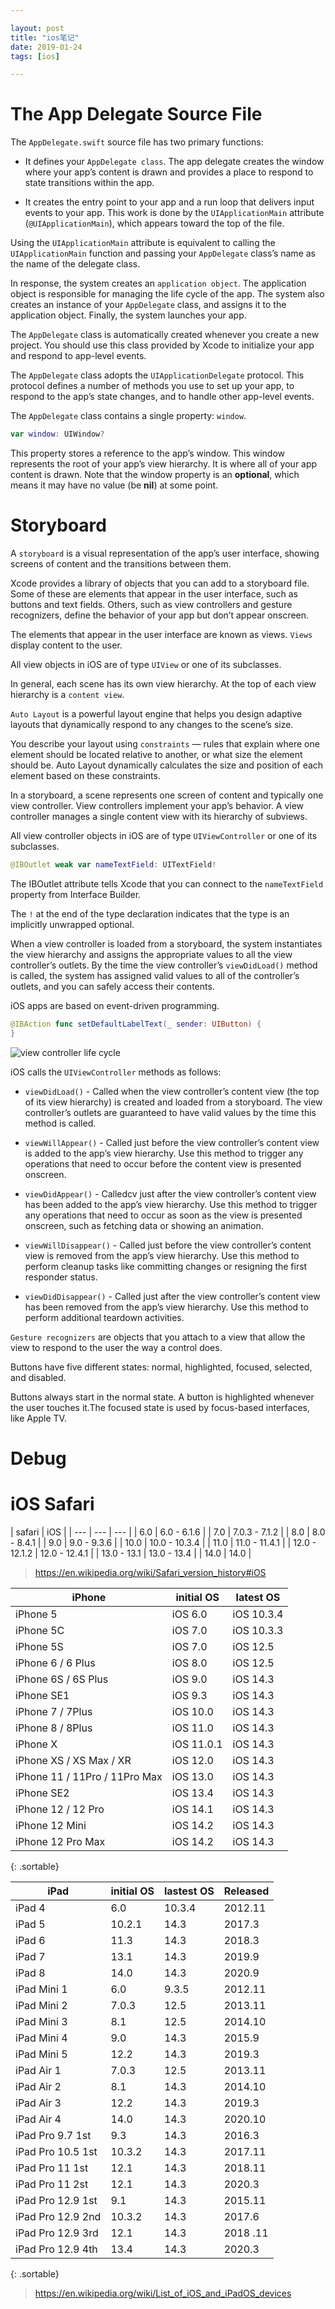 ```yaml
---

layout: post
title: "ios笔记"
date: 2019-01-24
tags: [ios]

---
```


# The App Delegate Source File

The `AppDelegate.swift` source file has two primary functions:

- It defines your `AppDelegate class`. The app delegate creates the window where your app’s content is drawn and provides a place to respond to state transitions within the app.

- It creates the entry point to your app and a run loop that delivers input events to your app. This work is done by the `UIApplicationMain` attribute (`@UIApplicationMain`), which appears toward the top of the file.


Using the `UIApplicationMain` attribute is equivalent to calling the `UIApplicationMain` function and passing your `AppDelegate` class’s name as the name of the delegate class.

In response, the system creates an `application object`. The application object is responsible for managing the life cycle of the app. The system also creates an instance of your `AppDelegate` class, and assigns it to the application object. Finally, the system launches your app.

The `AppDelegate` class is automatically created whenever you create a new project. You should use this class provided by Xcode to initialize your app and respond to app-level events. 

The `AppDelegate` class adopts the `UIApplicationDelegate` protocol. This protocol defines a number of methods you use to set up your app, to respond to the app’s state changes, and to handle other app-level events.

The `AppDelegate` class contains a single property: `window`.

```swift
var window: UIWindow?
```

This property stores a reference to the app’s window. This window represents the root of your app’s view hierarchy. It is where all of your app content is drawn. Note that the window property is an **optional**, which means it may have no value (be **nil**) at some point.

# Storyboard

A `storyboard` is a visual representation of the app’s user interface, showing screens of content and the transitions between them. 

Xcode provides a library of objects that you can add to a storyboard file. Some of these are elements that appear in the user interface, such as buttons and text fields. Others, such as view controllers and gesture recognizers, define the behavior of your app but don’t appear onscreen.

The elements that appear in the user interface are known as views. `Views` display content to the user.

All view objects in iOS are of type `UIView` or one of its subclasses. 

In general, each scene has its own view hierarchy. At the top of each view hierarchy is a `content view`. 

`Auto Layout` is a powerful layout engine that helps you design adaptive layouts that dynamically respond to any changes to the scene’s size.

You describe your layout using `constraints` — rules that explain where one element should be located relative to another, or what size the element should be. Auto Layout dynamically calculates the size and position of each element based on these constraints.



In a storyboard, a scene represents one screen of content and typically one view controller. View controllers implement your app’s behavior. A view controller manages a single content view with its hierarchy of subviews. 

All view controller objects in iOS are of type `UIViewController` or one of its subclasses.

```swift
@IBOutlet weak var nameTextField: UITextField!
```
The IBOutlet attribute tells Xcode that you can connect to the `nameTextField` property from Interface Builder.

The `!` at the end of the type declaration indicates that the type is an implicitly unwrapped optional.


When a view controller is loaded from a storyboard, the system instantiates the view hierarchy and assigns the appropriate values to all the view controller’s outlets. By the time the view controller’s `viewDidLoad()` method is called, the system has assigned valid values to all of the controller’s outlets, and you can safely access their contents.


iOS apps are based on event-driven programming. 

```swift
@IBAction func setDefaultLabelText(_ sender: UIButton) {
}
```


![view controller life cycle](/assets/vclife.png)

iOS calls the `UIViewController` methods as follows:

- `viewDidLoad()` - Called when the view controller’s content view (the top of its view hierarchy) is created and loaded from a storyboard. The view controller’s outlets are guaranteed to have valid values by the time this method is called.

- `viewWillAppear()` - Called just before the view controller’s content view is added to the app’s view hierarchy. Use this method to trigger any operations that need to occur before the content view is presented onscreen.

- `viewDidAppear()` - Calledcv just after the view controller’s content view has been added to the app’s view hierarchy. Use this method to trigger any operations that need to occur as soon as the view is presented onscreen, such as fetching data or showing an animation.

- `viewWillDisappear()` - Called just before the view controller’s content view is removed from the app’s view hierarchy. Use this method to perform cleanup tasks like committing changes or resigning the first responder status.

- `viewDidDisappear()` - Called just after the view controller’s content view has been removed from the app’s view hierarchy. Use this method to perform additional teardown activities.


`Gesture recognizers` are objects that you attach to a view that allow the view to respond to the user the way a control does. 



Buttons have five different states: normal, highlighted, focused, selected, and disabled. 

Buttons always start in the normal state. A button is highlighted whenever the user touches it.The focused state is used by focus-based interfaces, like Apple TV.

# Debug

# iOS Safari

| safari | iOS |
| --- | --- | --- |
| 6.0 | 6.0 - 6.1.6 |
| 7.0 | 7.0.3 - 7.1.2 |
| 8.0 | 8.0 - 8.4.1 |
| 9.0 | 9.0 - 9.3.6 |
| 10.0 | 10.0 - 10.3.4 |
| 11.0 | 11.0 - 11.4.1 |
| 12.0 - 12.1.2 | 12.0 - 12.4.1 |
| 13.0 - 13.1 | 13.0 - 13.4 |
| 14.0 | 14.0 |

> <https://en.wikipedia.org/wiki/Safari_version_history#iOS>

| iPhone | initial OS | latest OS |
| --- | --- | --- |
| iPhone 5 | iOS 6.0 | iOS 10.3.4 |
| iPhone 5C | iOS 7.0 | iOS 10.3.3 |
| iPhone 5S | iOS 7.0 | iOS 12.5 |
| iPhone 6 / 6 Plus | iOS 8.0 | iOS 12.5 |
| iPhone 6S / 6S Plus | iOS 9.0 | iOS 14.3 |
| iPhone SE1 | iOS 9.3 | iOS 14.3 |
| iPhone 7 / 7Plus | iOS 10.0 | iOS 14.3 |
| iPhone 8 / 8Plus | iOS 11.0 | iOS 14.3 |
| iPhone X | iOS 11.0.1 | iOS 14.3 |
| iPhone XS / XS Max / XR  | iOS 12.0 | iOS 14.3 |
| iPhone 11 / 11Pro / 11Pro Max | iOS 13.0 | iOS 14.3 |
| iPhone SE2 | iOS 13.4 | iOS 14.3 |
| iPhone 12 / 12 Pro | iOS 14.1 | iOS 14.3 |
| iPhone 12 Mini | iOS 14.2 | iOS 14.3 |
| iPhone 12 Pro Max | iOS 14.2 | iOS 14.3 |
{: .sortable}

| iPad | initial OS | lastest OS | Released |
| --- | --- | --- | --- |
| iPad 4 | 6.0 | 10.3.4 | 2012.11 |
| iPad 5 | 10.2.1 | 14.3 | 2017.3 |
| iPad 6 | 11.3 | 14.3 | 2018.3 |
| iPad 7 | 13.1 | 14.3 | 2019.9 |
| iPad 8 | 14.0 | 14.3 | 2020.9 |
| iPad Mini 1 | 6.0 | 9.3.5 | 2012.11 |
| iPad Mini 2 | 7.0.3 | 12.5 | 2013.11 |
| iPad Mini 3 | 8.1 | 12.5 | 2014.10 |
| iPad Mini 4 | 9.0 | 14.3 | 2015.9 |
| iPad Mini 5 | 12.2 | 14.3 | 2019.3 |
| iPad Air 1 | 7.0.3 | 12.5 | 2013.11 |
| iPad Air 2 | 8.1 | 14.3 | 2014.10 |
| iPad Air 3 | 12.2 | 14.3 | 2019.3 |
| iPad Air 4 | 14.0 | 14.3 | 2020.10 |
| iPad Pro 9.7 1st | 9.3 | 14.3 | 2016.3 | 
| iPad Pro 10.5 1st | 10.3.2 | 14.3 | 2017.11 |
| iPad Pro 11 1st | 12.1 | 14.3 | 2018.11 |
| iPad Pro 11 2st | 12.1 | 14.3 | 2020.3 |
| iPad Pro 12.9 1st | 9.1 | 14.3 | 2015.11 |
| iPad Pro 12.9 2nd | 10.3.2 | 14.3 | 2017.6 |
| iPad Pro 12.9 3rd | 12.1 | 14.3 | 2018 .11 |
| iPad Pro 12.9 4th | 13.4 | 14.3 | 2020.3 |
{: .sortable}

> <https://en.wikipedia.org/wiki/List_of_iOS_and_iPadOS_devices>

<script>
var tables = document.querySelectorAll('table.sortable');
[...tables].forEach(function(table) {
  var header = table.querySelector('thead');
  var body = table.querySelector('tbody');
  header.addEventListener('click', function($event) {
    var el = $event.target;
    if (el.tagName === 'TH') {
      if (el.classList.contains('sort-key')) {
        if (el.classList.contains('reverse')) {
          el.classList.remove('reverse');
        } else {
          el.classList.add('reverse');
        }
        
      } else {
        [...header.querySelectorAll('th')].forEach(th => th.classList.remove('sort-key', 'reverse'));
        el.classList.add('sort-key');
      }
      var sortIndex = Array.prototype.indexOf.call(el.parentElement.children, el);
      var sortFunction  = function(r1, r2) {
        verList1 = r1.children[sortIndex].innerText.split(/(\d+)/);
        verList2 = r2.children[sortIndex].innerText.split(/(\d+)/);
        var i = 0;
        do {
          var s1 = verList1[i];
          var s2 = verList2[i];
          var n1 = parseInt(s1);
          var n2 = parseInt(s2);
          if (s1 === s2) {
              i++;
          } else if (isNaN(n1 + n2)) {
            return s1 > s2 ? 1 : -1;
          } else {
            return n1 - n2;
          }
        } while ( i < verList1.length && i < verList2.length );
        return verList1.length - verList2.length;
      };
      var sortedChildren = [...body.children].sort(sortFunction);
      if (el.classList.contains('reverse')) {
        sortedChildren.reverse();
      }
      body.innerText = '';
      body.append(...sortedChildren);
    }
  });
});
</script>

<style>
.sortable thead{
  background-color: #f6feff;
}
.sortable thead th{
  padding-right: 15px;
  cursor: pointer;
  user-select: none;
}
.sortable thead .sort-key {
  color: #3399cc;
  position: relative;
}
.sortable thead .sort-key::after{
  content: '\25B2';
  font-size: 8px;
  line-height: 1;
  position: absolute;
  right: 4px;
  top: calc(50% - 4px);
}
.sortable thead .sort-key.reverse::after{
  content: '\25BC';
}
</style>